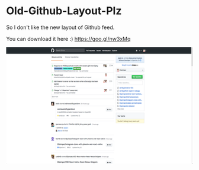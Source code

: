 # Old-Github-Layout-Plz

So I don't like the new layout of Github feed.

You can download it here :) https://goo.gl/nw3xMq

![](images/ScreenShot.png)